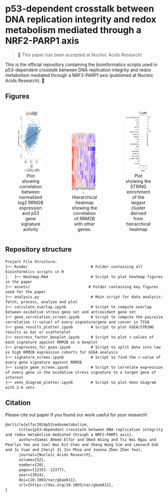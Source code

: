 # p53-dependent crosstalk between DNA replication integrity and redox metabolism mediated through a NRF2-PARP1 axis 

> 📣 This paper has been accepted at Nucleic Acids Research!

This is the official repository containing the bioinformatics scripts used in p53-dependent crosstalk between DNA replication integrity and redox metabolism mediated through a NRF2-PARP1 axis (published at Nucleic Acids Research). 🧬

## Figures

<div style="display: flex; justify-content: center; align-items: flex-end; gap: 10px; flex-wrap: nowrap;">
  <figure style="width: 25%; text-align: center; display: flex; flex-direction: column; align-items: center;">
    <img src="assets/p53 vs rrm2b.png" alt="Correlation plot" style=" height: 200px">
    <figcaption>Plot showing correlation between normalized log2 RRM2B expression and p53 gene signature activity</figcaption>
  </figure>

  <figure style="width: 25%; text-align: center; display: flex; flex-direction: column; align-items: center;">
    <img src="assets/RRM2B - 125 GO.png" alt="Heatmap" style=" height: 200px">
    <figcaption>Hierarchical heatmap showing the correlation of RRM2B with other genes.</figcaption>
  </figure>
  
  <figure style="width: 25%; text-align: center; display: flex; flex-direction: column; align-items: center;">
    <img src="assets/STRING nrf2 wikipathways.png" alt="Enrichment plot" style=" height: 200px">
    <figcaption>Plot showing the STRING enrichment of the largest cluster derived from hierarchical heatmap</figcaption>
  </figure>
</div>


## Repository structure

```text
Project File Structure:
├── Rcode/                            # Folder containing all bioinformtics scripts in R
│   ├── Heatmap.Rmd                   # Script to plot heatmap figures in the paper
├── assets/                          # Folder containing key figures used for the paper
├── analysis.py                       # Main script for data analysis: fetch, process, analyze and plot
├── calculate_overlap.ipynb           # Script to compute overlap between oxidative stress gene set and antioxidant gene set
├── gene_correlation_screen.ipynb     # Script to compute the pairwise correlation (r-value) of every signature/gene and cancer in TCGA
├── gsea_results_plotter.ipynb        # Script to plot GSEA/STRING results as bar or scatterplot
├── oxstress_factor_boxplot.ipynb     # Script to plot r-values of each signature against RRM2B as a boxplot
├── preprocess_for_gsea.ipynb         # Script to split data into low vs high RRM2B expression cohorts for GSEA analysis
├── signature_screen.ipynb            # Script to find the r-value of every gene signature against RRM2B
├── single_gene_screen.ipynb          # Script to correlate expression of every gene in the oxidative stress signature to a target gene of interest
├── venn_diagram_plotter.ipynb        # Script to plot Venn diagram with 2-6 sets

```


## Citation

Please cite out paper if you found our work useful for your research!

```bibtext
@article{elfar2024p53redoxmetabolism,
      title={p53-dependent crosstalk between DNA replication integrity and redox metabolism mediated through a NRF2-PARP1 axis}, 
      author={Gamal Ahmed Elfar and Obed Aning and Tsz Wai Ngai and Pearlyn Yeo and Joel Wai Kit Chan and Shang Hong Sim and Leonard Goh and Ju Yuan and Cheryl Zi Jin Phua and Joanna Zhen Zhen Yeo},
      journal={Nucleic Acids Research}, 
      volume={52},
      number={20},
      pages={12351--12377},
      year={2024},
      doi={10.1093/nar/gkae811},
      url={https://doi.org/10.1093/nar/gkae811},
}

```
